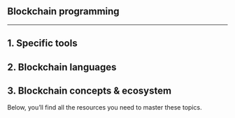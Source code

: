 ## Blockchain programming

---

## 1. Specific tools  


## 2. Blockchain languages  


## 3. Blockchain concepts & ecosystem  


Below, you’ll find all the resources you need to master these topics.